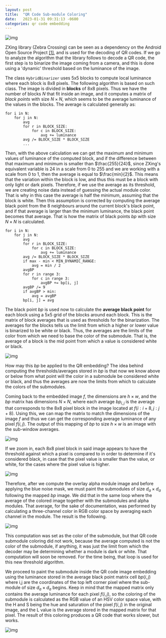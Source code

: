```yaml
---
layout: post
title:  "QR Code Sub-module Coloring"
date:   2023-01-31 09:31:13 -0600
categories: qr code embedding
---
```


![img]({{site.url}}/img/1/1.png)

ZXing library (Zebra Crossing) can be seen as a dependency on the Android Open Source Project [[1]](https://github.com/zxing/zxing/blob/master/core/src/main/java/com/google/zxing/common/HybridBinarizer.java), and is used for the decoding of QR codes. If we go to analyze the algorithm that the library follows to decode a QR code, the first step is to binarize the image coming from a camera, and this is done using a 'dynamic' threshold based on the luminance of the image.

The class `HybridBinarizer` uses 5x5 blocks to compute local luminance where each block is 8x8 pixels. The following algorithm is based on such class. The image is divided in **blocks** of 8x8 pixels. Thus we have the number of blocks $N$ that fit inside an image, and it computes a matrix of *black points* with size $N \times N$, which seems to be the average luminance of the values in the blocks. The average is calculated generally as:

```
for i in N:
    for j in N:
        avg
        for r in BLOCK_SIZE:
            for c in BLOCK_SIZE:
                avg += luminance
        avg /= BLOCK_SIZE * BLOCK_SIZE
        ...
```

Then, with the above calculation we can get the maximum and minimum values of luminance of the computed block, and if the difference between that maximum and minimum is smaller than $\frac{255}{24}$, since ZXing's equivalent variable is 24 in a scale from 0 to 255 and we are working with a scale from 0 to 1, then the average is equal to $\frac{min}{2}$. This means that the variation within the block is low, and thus this must be a block with only light or dark pixels. Therefore, if we use the average as its threshold, we are creating noise data instead of guessing the actual module color. That is why in this case the average is half the minimum, assuming that the block is white. Then this assumption is corrected by computing the average black point from the 8 neighbours around the current block's black point, and if that average is larger than the minimum luminance, the black point becomes that average. That is how the matrix of black points $bp$ with size $N \times N$ is calculated.

```
for i in N:
    for j in N:
        avg
        for r in BLOCK_SIZE:
            for c in BLOCK_SIZE:
                avg += luminance
        avg /= BLOCK_SIZE * BLOCK_SIZE
        if max - min < MIN_DYNAMIC_RANGE:
            avg = min / 2
        avgBP
        for r in range 3:
            for c in range 3:
                avgBP += bp[i, j]
        avgBP /= 9
        if avgBP > min:
            avg = avgBP
        bp[i, j] = avg
```

The black point $bp$ is used now to calculate the **average black point** for each block using a 5x5 grid of the blocks around each block. This is the matrix of block averages that is used as thresholds for the binarization. The averages for the blocks tells us the limit from which a higher or lower value is binarized to be white or black. Thus, the averages are the limits of the color from which we need to base the color of the submodule. That is, the average of a block is the mid point from which a value is considered white or black.

![img]({{site.url}}/img/1/2.png)

How may this $bp$ be applied to the QR embedding? The idea behind computing the thresholds/averages stored in $bp$ is that now we know above or below from what point will the color in a submodule be considered white or black, and thus the averages are now the limits from which to calculate the colors of the submodules.

Coming back to the embedded image $f$, the dimensions are $h \times w$, and the $bp$ matrix has dimensions $N \times N$, where each average $bp_{i,j}$ is the average that corresponds to the 8x8 pixel block in the image located at $f(i:i+8, j:j+8)$. Using this, we can map the matrix to match the dimensions of the image $f$ and thus we can get the corresponding average luminance of any pixel $f(i, j)$. The output of this mapping of $bp$ to size $h \times w$ is an image with the sub-window averages.

![img]({{site.url}}/img/1/avgbp_mapped.png)

If we zoom in, each 8x8 pixel block in said image appears to have the threshold against which a pixel is compared to in order to determine if it's considered black, in case that the pixel value is smaller than the value, or white, for the cases where the pixel value is higher.

![img]({{site.url}}/img/1/zoom-avgbp_mapped.png)

Therefore, after we compute the overlay alpha module image and before applying the blue noise mask, we must paint the submodules of size $d_a \times d_a$ following the mapped $bp$ image. We did that in the same loop where the average of the colored image together with the submodules and alpha modules. That average, for the sake of documentation, was performed by calculating a three-channel color in RGB color space by averaging each channel in the module. The result is the following.

![img]({{site.url}}/img/1/l-rgb.png)

This computation was set as the color of the submodule, but that QR code submodule coloring did not work, because the average computed is not the color of the submodule, if anything, it was just the limit from which the decoder may be determining whether a module is dark or white. That computation will soon be removed. For the time being, that loop is used for this new threshold algorithm.

We proceed to paint the submodule inside the QR code image embedding using the luminance stored in the average black point matrix cell $bp(i, j)$ where i,j are the coordinates of the top left corner pixel where the sub-module of size $d_a \times d_a$ begins. Keep in mind that the mapped matrix only contains the average luminance for each pixel $f(i, j)$, so the coloring of the submodule is calculated as the RGB value of an HSV color space value, with the H and S being the hue and saturation of the pixel $f(i, j)$ in the original image, and the L value is the average stored in the mapped matrix for that pixel. The result of this coloring produces a QR code that works slower, but works.

![img]({{site.url}}/img/1/hsv.png)
